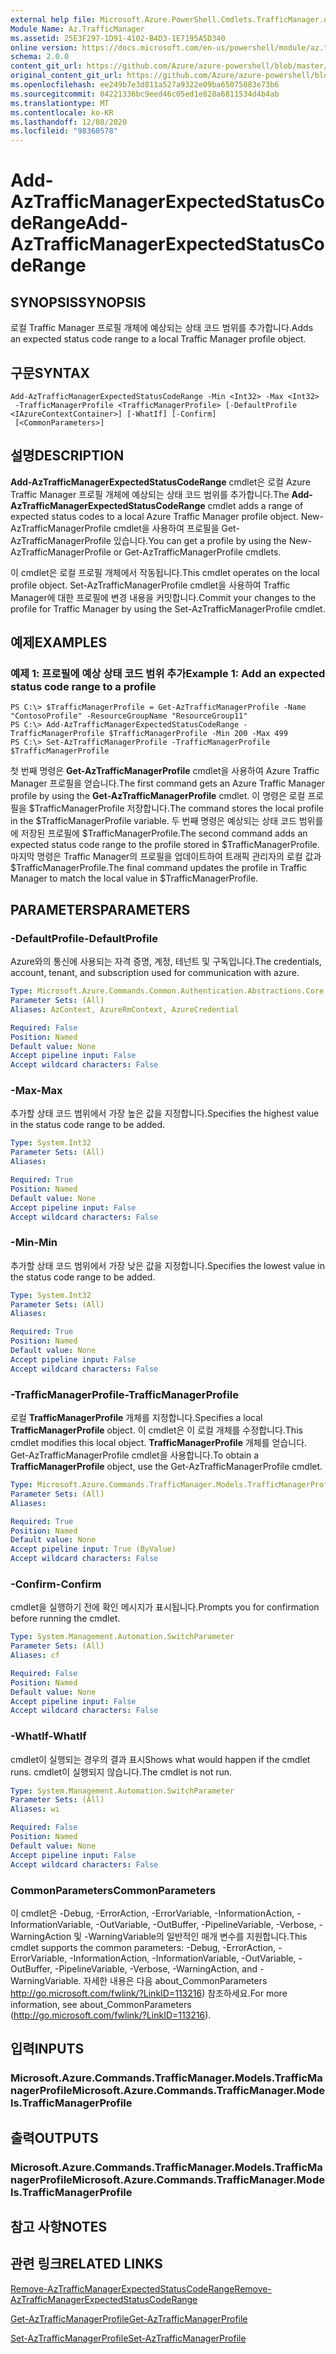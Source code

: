 ```yaml
---
external help file: Microsoft.Azure.PowerShell.Cmdlets.TrafficManager.dll-Help.xml
Module Name: Az.TrafficManager
ms.assetid: 25E3F297-1D91-4102-B4D3-1E7195A5D340
online version: https://docs.microsoft.com/en-us/powershell/module/az.trafficmanager/add-aztrafficmanagerexpectedstatuscoderange
schema: 2.0.0
content_git_url: https://github.com/Azure/azure-powershell/blob/master/src/TrafficManager/TrafficManager/help/Add-AzTrafficManagerExpectedStatusCodeRange.md
original_content_git_url: https://github.com/Azure/azure-powershell/blob/master/src/TrafficManager/TrafficManager/help/Add-AzTrafficManagerExpectedStatusCodeRange.md
ms.openlocfilehash: ee249b7e3d811a527a9322e09ba65075883e73b6
ms.sourcegitcommit: 04221336bc9eed46c05ed1e828a6811534d4b4ab
ms.translationtype: MT
ms.contentlocale: ko-KR
ms.lasthandoff: 12/08/2020
ms.locfileid: "98360578"
---
```

# <span data-ttu-id="18730-101">Add-AzTrafficManagerExpectedStatusCodeRange</span><span class="sxs-lookup"><span data-stu-id="18730-101">Add-AzTrafficManagerExpectedStatusCodeRange</span></span>

## <span data-ttu-id="18730-102">SYNOPSIS</span><span class="sxs-lookup"><span data-stu-id="18730-102">SYNOPSIS</span></span>
<span data-ttu-id="18730-103">로컬 Traffic Manager 프로필 개체에 예상되는 상태 코드 범위를 추가합니다.</span><span class="sxs-lookup"><span data-stu-id="18730-103">Adds an expected status code range to a local Traffic Manager profile object.</span></span>

## <span data-ttu-id="18730-104">구문</span><span class="sxs-lookup"><span data-stu-id="18730-104">SYNTAX</span></span>

```
Add-AzTrafficManagerExpectedStatusCodeRange -Min <Int32> -Max <Int32>
 -TrafficManagerProfile <TrafficManagerProfile> [-DefaultProfile <IAzureContextContainer>] [-WhatIf] [-Confirm]
 [<CommonParameters>]
```

## <span data-ttu-id="18730-105">설명</span><span class="sxs-lookup"><span data-stu-id="18730-105">DESCRIPTION</span></span>
<span data-ttu-id="18730-106">**Add-AzTrafficManagerExpectedStatusCodeRange** cmdlet은 로컬 Azure Traffic Manager 프로필 개체에 예상되는 상태 코드 범위를 추가합니다.</span><span class="sxs-lookup"><span data-stu-id="18730-106">The **Add-AzTrafficManagerExpectedStatusCodeRange** cmdlet adds a range of expected status codes to a local Azure Traffic Manager profile object.</span></span>
<span data-ttu-id="18730-107">New-AzTrafficManagerProfile cmdlet을 사용하여 프로필을 Get-AzTrafficManagerProfile 있습니다.</span><span class="sxs-lookup"><span data-stu-id="18730-107">You can get a profile by using the New-AzTrafficManagerProfile or Get-AzTrafficManagerProfile cmdlets.</span></span>

<span data-ttu-id="18730-108">이 cmdlet은 로컬 프로필 개체에서 작동됩니다.</span><span class="sxs-lookup"><span data-stu-id="18730-108">This cmdlet operates on the local profile object.</span></span>
<span data-ttu-id="18730-109">Set-AzTrafficManagerProfile cmdlet을 사용하여 Traffic Manager에 대한 프로필에 변경 내용을 커밋합니다.</span><span class="sxs-lookup"><span data-stu-id="18730-109">Commit your changes to the profile for Traffic Manager by using the Set-AzTrafficManagerProfile cmdlet.</span></span>

## <span data-ttu-id="18730-110">예제</span><span class="sxs-lookup"><span data-stu-id="18730-110">EXAMPLES</span></span>

### <span data-ttu-id="18730-111">예제 1: 프로필에 예상 상태 코드 범위 추가</span><span class="sxs-lookup"><span data-stu-id="18730-111">Example 1: Add an expected status code range to a profile</span></span>
```
PS C:\> $TrafficManagerProfile = Get-AzTrafficManagerProfile -Name "ContosoProfile" -ResourceGroupName "ResourceGroup11"
PS C:\> Add-AzTrafficManagerExpectedStatusCodeRange -TrafficManagerProfile $TrafficManagerProfile -Min 200 -Max 499
PS C:\> Set-AzTrafficManagerProfile -TrafficManagerProfile $TrafficManagerProfile
```

<span data-ttu-id="18730-112">첫 번째 명령은 **Get-AzTrafficManagerProfile** cmdlet을 사용하여 Azure Traffic Manager 프로필을 얻습니다.</span><span class="sxs-lookup"><span data-stu-id="18730-112">The first command gets an Azure Traffic Manager profile by using the **Get-AzTrafficManagerProfile** cmdlet.</span></span>
<span data-ttu-id="18730-113">이 명령은 로컬 프로필을 $TrafficManagerProfile 저장합니다.</span><span class="sxs-lookup"><span data-stu-id="18730-113">The command stores the local profile in the $TrafficManagerProfile variable.</span></span>
<span data-ttu-id="18730-114">두 번째 명령은 예상되는 상태 코드 범위를 에 저장된 프로필에 $TrafficManagerProfile.</span><span class="sxs-lookup"><span data-stu-id="18730-114">The second command adds an expected status code range to the profile stored in $TrafficManagerProfile.</span></span>
<span data-ttu-id="18730-115">마지막 명령은 Traffic Manager의 프로필을 업데이트하여 트래픽 관리자의 로컬 값과 $TrafficManagerProfile.</span><span class="sxs-lookup"><span data-stu-id="18730-115">The final command updates the profile in Traffic Manager to match the local value in $TrafficManagerProfile.</span></span>

## <span data-ttu-id="18730-116">PARAMETERS</span><span class="sxs-lookup"><span data-stu-id="18730-116">PARAMETERS</span></span>

### <span data-ttu-id="18730-117">-DefaultProfile</span><span class="sxs-lookup"><span data-stu-id="18730-117">-DefaultProfile</span></span>
<span data-ttu-id="18730-118">Azure와의 통신에 사용되는 자격 증명, 계정, 테넌트 및 구독입니다.</span><span class="sxs-lookup"><span data-stu-id="18730-118">The credentials, account, tenant, and subscription used for communication with azure.</span></span>

```yaml
Type: Microsoft.Azure.Commands.Common.Authentication.Abstractions.Core.IAzureContextContainer
Parameter Sets: (All)
Aliases: AzContext, AzureRmContext, AzureCredential

Required: False
Position: Named
Default value: None
Accept pipeline input: False
Accept wildcard characters: False
```

### <span data-ttu-id="18730-119">-Max</span><span class="sxs-lookup"><span data-stu-id="18730-119">-Max</span></span>
<span data-ttu-id="18730-120">추가할 상태 코드 범위에서 가장 높은 값을 지정합니다.</span><span class="sxs-lookup"><span data-stu-id="18730-120">Specifies the highest value in the status code range to be added.</span></span>

```yaml
Type: System.Int32
Parameter Sets: (All)
Aliases:

Required: True
Position: Named
Default value: None
Accept pipeline input: False
Accept wildcard characters: False
```

### <span data-ttu-id="18730-121">-Min</span><span class="sxs-lookup"><span data-stu-id="18730-121">-Min</span></span>
<span data-ttu-id="18730-122">추가할 상태 코드 범위에서 가장 낮은 값을 지정합니다.</span><span class="sxs-lookup"><span data-stu-id="18730-122">Specifies the lowest value in the status code range to be added.</span></span>

```yaml
Type: System.Int32
Parameter Sets: (All)
Aliases:

Required: True
Position: Named
Default value: None
Accept pipeline input: False
Accept wildcard characters: False
```

### <span data-ttu-id="18730-123">-TrafficManagerProfile</span><span class="sxs-lookup"><span data-stu-id="18730-123">-TrafficManagerProfile</span></span>
<span data-ttu-id="18730-124">로컬 **TrafficManagerProfile** 개체를 지정합니다.</span><span class="sxs-lookup"><span data-stu-id="18730-124">Specifies a local **TrafficManagerProfile** object.</span></span>
<span data-ttu-id="18730-125">이 cmdlet은 이 로컬 개체를 수정합니다.</span><span class="sxs-lookup"><span data-stu-id="18730-125">This cmdlet modifies this local object.</span></span>
<span data-ttu-id="18730-126">**TrafficManagerProfile** 개체를 얻습니다. Get-AzTrafficManagerProfile cmdlet을 사용합니다.</span><span class="sxs-lookup"><span data-stu-id="18730-126">To obtain a **TrafficManagerProfile** object, use the Get-AzTrafficManagerProfile cmdlet.</span></span>

```yaml
Type: Microsoft.Azure.Commands.TrafficManager.Models.TrafficManagerProfile
Parameter Sets: (All)
Aliases:

Required: True
Position: Named
Default value: None
Accept pipeline input: True (ByValue)
Accept wildcard characters: False
```

### <span data-ttu-id="18730-127">-Confirm</span><span class="sxs-lookup"><span data-stu-id="18730-127">-Confirm</span></span>
<span data-ttu-id="18730-128">cmdlet을 실행하기 전에 확인 메시지가 표시됩니다.</span><span class="sxs-lookup"><span data-stu-id="18730-128">Prompts you for confirmation before running the cmdlet.</span></span>

```yaml
Type: System.Management.Automation.SwitchParameter
Parameter Sets: (All)
Aliases: cf

Required: False
Position: Named
Default value: None
Accept pipeline input: False
Accept wildcard characters: False
```

### <span data-ttu-id="18730-129">-WhatIf</span><span class="sxs-lookup"><span data-stu-id="18730-129">-WhatIf</span></span>
<span data-ttu-id="18730-130">cmdlet이 실행되는 경우의 결과 표시</span><span class="sxs-lookup"><span data-stu-id="18730-130">Shows what would happen if the cmdlet runs.</span></span> <span data-ttu-id="18730-131">cmdlet이 실행되지 않습니다.</span><span class="sxs-lookup"><span data-stu-id="18730-131">The cmdlet is not run.</span></span>

```yaml
Type: System.Management.Automation.SwitchParameter
Parameter Sets: (All)
Aliases: wi

Required: False
Position: Named
Default value: None
Accept pipeline input: False
Accept wildcard characters: False
```

### <span data-ttu-id="18730-132">CommonParameters</span><span class="sxs-lookup"><span data-stu-id="18730-132">CommonParameters</span></span>
<span data-ttu-id="18730-133">이 cmdlet은 -Debug, -ErrorAction, -ErrorVariable, -InformationAction, -InformationVariable, -OutVariable, -OutBuffer, -PipelineVariable, -Verbose, -WarningAction 및 -WarningVariable의 일반적인 매개 변수를 지원합니다.</span><span class="sxs-lookup"><span data-stu-id="18730-133">This cmdlet supports the common parameters: -Debug, -ErrorAction, -ErrorVariable, -InformationAction, -InformationVariable, -OutVariable, -OutBuffer, -PipelineVariable, -Verbose, -WarningAction, and -WarningVariable.</span></span> <span data-ttu-id="18730-134">자세한 내용은 다음 about_CommonParameters http://go.microsoft.com/fwlink/?LinkID=113216) 참조하세요.</span><span class="sxs-lookup"><span data-stu-id="18730-134">For more information, see about_CommonParameters (http://go.microsoft.com/fwlink/?LinkID=113216).</span></span>

## <span data-ttu-id="18730-135">입력</span><span class="sxs-lookup"><span data-stu-id="18730-135">INPUTS</span></span>

### <span data-ttu-id="18730-136">Microsoft.Azure.Commands.TrafficManager.Models.TrafficManagerProfile</span><span class="sxs-lookup"><span data-stu-id="18730-136">Microsoft.Azure.Commands.TrafficManager.Models.TrafficManagerProfile</span></span>

## <span data-ttu-id="18730-137">출력</span><span class="sxs-lookup"><span data-stu-id="18730-137">OUTPUTS</span></span>

### <span data-ttu-id="18730-138">Microsoft.Azure.Commands.TrafficManager.Models.TrafficManagerProfile</span><span class="sxs-lookup"><span data-stu-id="18730-138">Microsoft.Azure.Commands.TrafficManager.Models.TrafficManagerProfile</span></span>

## <span data-ttu-id="18730-139">참고 사항</span><span class="sxs-lookup"><span data-stu-id="18730-139">NOTES</span></span>

## <span data-ttu-id="18730-140">관련 링크</span><span class="sxs-lookup"><span data-stu-id="18730-140">RELATED LINKS</span></span>

[<span data-ttu-id="18730-141">Remove-AzTrafficManagerExpectedStatusCodeRange</span><span class="sxs-lookup"><span data-stu-id="18730-141">Remove-AzTrafficManagerExpectedStatusCodeRange</span></span>](./Remove-AzTrafficManagerExpectedStatusCodeRange.md)

[<span data-ttu-id="18730-142">Get-AzTrafficManagerProfile</span><span class="sxs-lookup"><span data-stu-id="18730-142">Get-AzTrafficManagerProfile</span></span>](./Get-AzTrafficManagerProfile.md)

[<span data-ttu-id="18730-143">Set-AzTrafficManagerProfile</span><span class="sxs-lookup"><span data-stu-id="18730-143">Set-AzTrafficManagerProfile</span></span>](./Set-AzTrafficManagerProfile.md)
